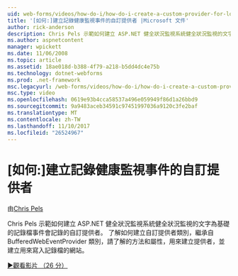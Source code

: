 ```yaml
---
uid: web-forms/videos/how-do-i/how-do-i-create-a-custom-provider-for-logging-health-monitoring-events
title: '[如何:]建立記錄健康監視事件的自訂提供者 |Microsoft 文件'
author: rick-anderson
description: Chris Pels 示範如何建立 ASP.NET 健全狀況監視系統健全狀況監視的文字為基礎的記錄檔事件會記錄的自訂提供者。 Le...
ms.author: aspnetcontent
manager: wpickett
ms.date: 11/06/2008
ms.topic: article
ms.assetid: 18ae018d-b388-4f79-a218-b5dd4dc4e75b
ms.technology: dotnet-webforms
ms.prod: .net-framework
msc.legacyurl: /web-forms/videos/how-do-i/how-do-i-create-a-custom-provider-for-logging-health-monitoring-events
msc.type: video
ms.openlocfilehash: 0619e93b4cca58537a496e059949f86d1a26bbd9
ms.sourcegitcommit: 9a9483aceb34591c97451997036a9120c3fe2baf
ms.translationtype: MT
ms.contentlocale: zh-TW
ms.lasthandoff: 11/10/2017
ms.locfileid: "26524967"
---
```

<a name="how-do-i-create-a-custom-provider-for-logging-health-monitoring-events"></a>[如何:]建立記錄健康監視事件的自訂提供者
====================
由[Chris Pels](https://twitter.com/chrispels)

Chris Pels 示範如何建立 ASP.NET 健全狀況監視系統健全狀況監視的文字為基礎的記錄檔事件會記錄的自訂提供者。 了解如何建立自訂提供者類別，繼承自 BufferedWebEventProvider 類別，請了解的方法和屬性，用來建立提供者，並建立用來寫入記錄檔的網站。

[&#9654;觀看影片 （26 分）](https://channel9.msdn.com/Blogs/ASP-NET-Site-Videos/how-do-i-create-a-custom-provider-for-logging-health-monitoring-events)
